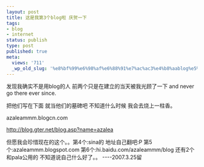 ```yaml
---
layout: post
title: 这是我第3个blog啦 庆贺一下
tags:
- blog
- internet
status: publish
type: post
published: true
meta:
  views: '711'
  _wp_old_slug: '%e8%bf%99%e6%98%af%e6%88%91%e7%ac%ac3%e4%b8%aablog%e5%95%a6-%e5%ba%86%e8%b4%ba%e4%b8%80%e4%b8%8b'
---
```

发现我确实不是用blog的人 前两个只是在建立的当天被我光顾了一下 and never go there ever since.

把他们写在下面 就当他们的墓碑吧 不知道什么时候 我会去烧上一柱香。

azaleammm.blogcn.com

<a href="http://blog.gter.net/blog.asp?name=azalea">http://blog.gter.net/blog.asp?name=azalea</a>

但愿我会珍惜现在的这个。。第4个:sina的 地址自己翻吧:P
第5个:azaleammm.blogspot.com
第6个:hi.baidu.com/azaleammm/blog
还有2个和pala公用的
不知道说自己什么好了。。
----2007.3.25留
